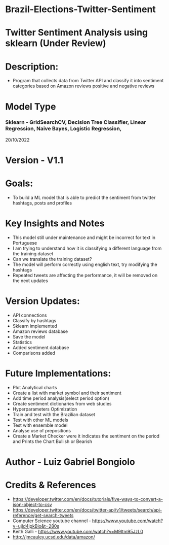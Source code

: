 # Brazil-Elections-Twitter-Sentiment

# Twitter Sentiment Analysis using sklearn (Under Review)

# Description:
- Program that collects data from Twitter API and classify it into sentiment categories based on Amazon reviews positive and negative reviews 
# Model Type 
### Sklearn - GridSearchCV, Decision Tree Classifier, Linear Regression, Naive Bayes, Logistic Regression, 
20/10/2022

# Version - V1.1

# Goals:
- To build a ML model that is able to predict the sentiment from twitter hashtags, posts and profiles

# Key Insights and Notes
- This model still under maintenance and might be incorrect for text in Portuguese
- I am trying to understand how it is classifying a different language from the training dataset 
- Can we translate the training dataset?
- The model will perform correctly using english text, try modifying the hashtags 
- Repeated tweets are affecting the performance, it will be removed on the next updates 
 

# Version Updates:
- API connections
- Classify by hashtags
- Sklearn implemented 
- Amazon reviews database
- Save the model 
- Statistics
- Added sentiment database
- Comparisons added 

# Future Implementations: 
- Plot Analytical charts 
- Create a list with market symbol and their sentiment
- Add time period analysis(select period option)
- Create sentiment dictionaries from web studies 
- Hyperparameters Optimization 
- Train and test with the Brazilian dataset
- Test with other ML models 
- Test with ensemble model
- Analyse use of prepositions 
- Create a Market Checker were it indicates the sentiment on the period and Prints the Chart Bullish or Bearish 

# Author - Luiz Gabriel Bongiolo

# Credits & References 
- https://developer.twitter.com/en/docs/tutorials/five-ways-to-convert-a-json-object-to-csv
- https://developer.twitter.com/en/docs/twitter-api/v1/tweets/search/api-reference/get-search-tweets
- Computer Science youtube channel - https://www.youtube.com/watch?v=ujId4ipkBio&t=280s
- Keith Galli - https://www.youtube.com/watch?v=M9Itm95JzL0
- http://jmcauley.ucsd.edu/data/amazon/
